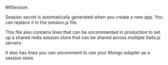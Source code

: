 ##Session

Session secret is automatically generated when you create a new app. You can replace it in the session.js file.

This file also contains lines that can be uncommented in production to set up a shared redis session store that can be shared across multiple Sails.js servers.

It also has lines you can uncomment to use your Mongo adapter as a session store.
